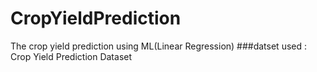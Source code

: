 # CropYieldPrediction
The crop yield prediction using ML(Linear Regression)
###datset used : Crop Yield Prediction Dataset

